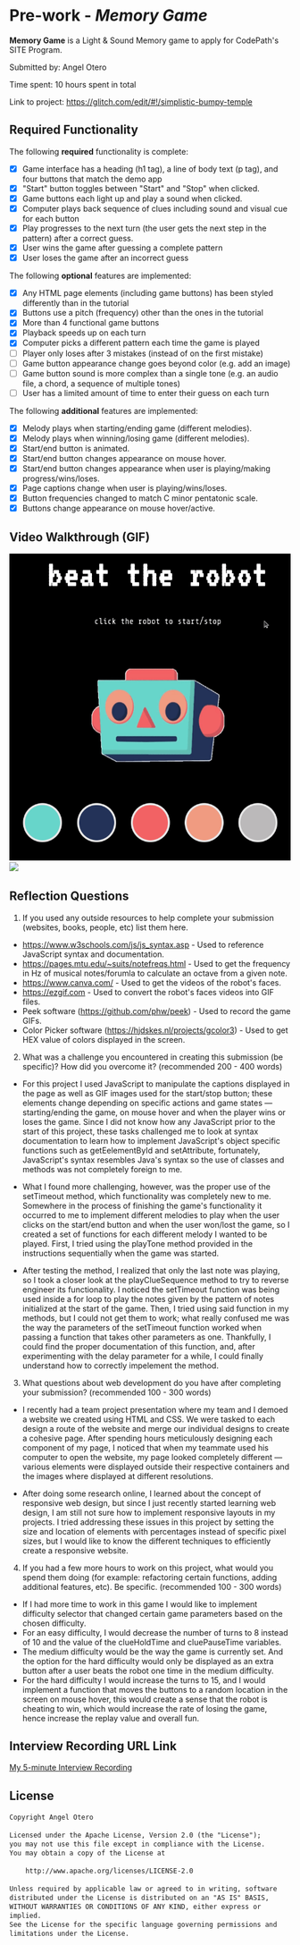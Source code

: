 # Pre-work - *Memory Game*

**Memory Game** is a Light & Sound Memory game to apply for CodePath's SITE Program. 

Submitted by: Angel Otero

Time spent: 10 hours spent in total

Link to project: https://glitch.com/edit/#!/simplistic-bumpy-temple

## Required Functionality

The following **required** functionality is complete:

* [x] Game interface has a heading (h1 tag), a line of body text (p tag), and four buttons that match the demo app
* [x] "Start" button toggles between "Start" and "Stop" when clicked. 
* [x] Game buttons each light up and play a sound when clicked. 
* [x] Computer plays back sequence of clues including sound and visual cue for each button
* [x] Play progresses to the next turn (the user gets the next step in the pattern) after a correct guess. 
* [x] User wins the game after guessing a complete pattern
* [x] User loses the game after an incorrect guess

The following **optional** features are implemented:

* [x] Any HTML page elements (including game buttons) has been styled differently than in the tutorial
* [x] Buttons use a pitch (frequency) other than the ones in the tutorial
* [x] More than 4 functional game buttons
* [x] Playback speeds up on each turn
* [x] Computer picks a different pattern each time the game is played
* [ ] Player only loses after 3 mistakes (instead of on the first mistake)
* [ ] Game button appearance change goes beyond color (e.g. add an image)
* [ ] Game button sound is more complex than a single tone (e.g. an audio file, a chord, a sequence of multiple tones)
* [ ] User has a limited amount of time to enter their guess on each turn

The following **additional** features are implemented:

- [x] Melody plays when starting/ending game (different melodies).
- [x] Melody plays when winning/losing game (different melodies).
- [x] Start/end button is animated.
- [x] Start/end button changes appearance on mouse hover.
- [x] Start/end button changes appearance when user is playing/making progress/wins/loses.
- [x] Page captions change when user is playing/wins/loses.
- [x] Button frequencies changed to match C minor pentatonic scale.
- [x] Buttons change appearance on mouse hover/active.

## Video Walkthrough (GIF)

<img src="./gifs/stop-start.gif">
<img src="./gifs/play-win-lose.gif">

## Reflection Questions
1. If you used any outside resources to help complete your submission (websites, books, people, etc) list them here. 

- https://www.w3schools.com/js/js_syntax.asp - Used to reference JavaScript syntax and documentation.
- https://pages.mtu.edu/~suits/notefreqs.html  - Used to get the frequency in Hz of musical notes/forumla to calculate an octave from a given note.
- https://www.canva.com/ - Used to get the videos of the robot's faces.
- https://ezgif.com - Used to convert the robot's faces videos into GIF files.
- Peek software (https://github.com/phw/peek) - Used to record the game GIFs.
- Color Picker software (https://hjdskes.nl/projects/gcolor3) - Used to get HEX value of colors displayed in the screen.

2. What was a challenge you encountered in creating this submission (be specific)? How did you overcome it? (recommended 200 - 400 words) 

- For this project I used JavaScript to manipulate the captions displayed in the page as well as GIF images used for the start/stop button; these elements change depending on specific actions and game states — starting/ending the game, on mouse hover and when the player wins or loses the game. Since I did not know how any JavaScript prior to the start of this project, these tasks challenged me to look at syntax documentation to learn how to implement JavaScript's object specific functions such as getEelementById and setAttribute, fortunately, JavaScript's syntax resembles Java's syntax so the use of classes and methods was not completely foreign to me. 

- What I found more challenging, however, was the proper use of the setTimeout method, which functionality was completely new to me. Somewhere in the process of finishing the game's functionality it occurred to me to implement different melodies to play when the user clicks on the start/end button and when the user won/lost the game, so I created a set of functions for each different melody I wanted to be played. First, I tried using the playTone method provided in the instructions sequentially when the game was started.

- After testing the method, I realized that only the last note was playing, so I took a closer look at the playClueSequence method to try to reverse engineer its functionality. I noticed the setTimeout function was being used inside a for loop to play the notes given by the pattern of notes initialized at the start of the game. Then, I tried using said function in my methods, but I could not get them to work; what really confused me was the way the parameters of the setTimeout function worked when passing a function that takes other parameters as one. Thankfully, I could find the proper documentation of this function, and, after experimenting with the delay parameter for a while, I could finally understand how to correctly impelement the method.

3. What questions about web development do you have after completing your submission? (recommended 100 - 300 words) 

- I recently had a team project presentation where my team and I demoed a website we created using HTML and CSS. We were tasked to each design a route of the website and merge our individual designs to create a cohesive page. After spending hours meticulously designing each component of my page, I noticed that when my teammate used his computer to open the website, my page looked completely different — various elements were displayed outside their respective containers and the images where displayed at different resolutions. 

- After doing some research online, I learned about the concept of responsive web design, but since I just recently started learning web design, I am still not sure how to implement responsive layouts in my projects. I tried addressing these issues in this project by setting the size and location of elements with percentages instead of specific pixel sizes, but I would like to know the different techniques to efficiently create a responsive website.

4. If you had a few more hours to work on this project, what would you spend them doing (for example: refactoring certain functions, adding additional features, etc). Be specific. (recommended 100 - 300 words) 

- If I had more time to work in this game I would like to implement difficulty selector that changed certain game parameters based on the chosen difficulty. 
- For an easy difficulty, I would decrease the number of turns to 8 instead of 10 and the value of the clueHoldTime and cluePauseTime variables. 
- The medium difficulty would be the way the game is currently set. And the option for the hard difficulty would only be displayed as an extra button after a user beats the robot one time in the medium difficulty.
- For the hard difficulty I would increase the turns to 15, and I would implement a function that moves the buttons to a random location in the screen on mouse hover, this would create a sense that the robot is cheating to win, which would increase the rate of losing the game, hence increase the replay value and overall fun.

## Interview Recording URL Link
[My 5-minute Interview Recording](https://www.loom.com/share/fc57e77fc91f4240b539597e70754b25)


## License

    Copyright Angel Otero

    Licensed under the Apache License, Version 2.0 (the "License");
    you may not use this file except in compliance with the License.
    You may obtain a copy of the License at

        http://www.apache.org/licenses/LICENSE-2.0

    Unless required by applicable law or agreed to in writing, software
    distributed under the License is distributed on an "AS IS" BASIS,
    WITHOUT WARRANTIES OR CONDITIONS OF ANY KIND, either express or implied.
    See the License for the specific language governing permissions and
    limitations under the License.
